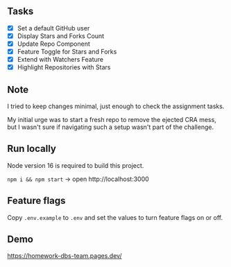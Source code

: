 ## Tasks
- [x] Set a default GitHub user
- [x] Display Stars and Forks Count
- [x] Update Repo Component
- [x] Feature Toggle for Stars and Forks
- [x] Extend with Watchers Feature
- [x] Highlight Repositories with Stars

## Note
I tried to keep changes minimal, just enough to check the assignment tasks. 

My initial urge was to start a fresh repo to remove the ejected CRA mess, but I wasn't sure if navigating such a setup wasn't part of the challenge.

## Run locally
Node version 16 is required to build this project.

`npm i && npm start` -> open http://localhost:3000

## Feature flags
Copy `.env.example` to `.env` and set the values to turn feature flags on or off.

## Demo
https://homework-dbs-team.pages.dev/

